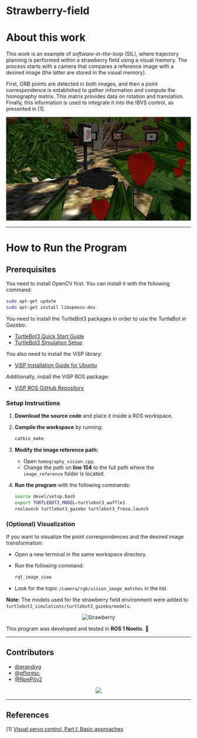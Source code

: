 # Strawberry-field

# **About this work**  

This work is an example of *software-in-the-loop* (SIL), where trajectory planning is performed within a strawberry field using a visual memory. The process starts with a camera that compares a reference image with a desired image (the latter are stored in the visual memory). 

First, ORB points are detected in both images, and then a point correspondence is established to gather information and compute the homography matrix. This matrix provides data on rotation and translation. Finally, this information is used to integrate it into the IBVS control, as presented in [1].

<p align="center">
  <img src="world.jpg" alt="mundo" />
</p>

---

# **How to Run the Program**  

## **Prerequisites**  

You need to install OpenCV first. You can install it with the following command:

```bash
sudo apt-get update
sudo apt-get install libopencv-dev
```

You need to install the TurtleBot3 packages in order to use the TurtleBot in Gazebo:

- [TurtleBot3 Quick Start Guide](https://emanual.robotis.com/docs/en/platform/turtlebot3/quick-start/)
- [TurtleBot3 Simulation Setup](https://emanual.robotis.com/docs/en/platform/turtlebot3/simulation/)

You also need to install the ViSP library:

- [ViSP Installation Guide for Ubuntu](https://visp-doc.inria.fr/doxygen/visp-daily/tutorial-install-ubuntu.html)

Additionally, install the ViSP ROS package:

- [ViSP ROS GitHub Repository](https://github.com/lagadic/visp_ros)

### Setup Instructions  

1. **Download the source code** and place it inside a ROS workspace.  
2. **Compile the workspace** by running:  

    ```bash
    catkin_make
    ```

3. **Modify the image reference path:**  
   - Open `homography_vision.cpp`.  
   - Change the path on **line 154** to the full path where the `image_reference` folder is located.  

4. **Run the program** with the following commands:  

    ```bash
    source devel/setup.bash
    export TURTLEBOT3_MODEL=turtlebot3_waffle1
    roslaunch turtlebot3_gazebo turtlebot3_fresa.launch
    ```  

### (Optional) Visualization  

If you want to visualize the point correspondences and the desired image transformation:  

- Open a new terminal in the same workspace directory.  
- Run the following command:  

    ```bash
    rqt_image_view
    ```  

- Look for the topic `/camera/rgb/vision_image_matches` in the list.  


**Note:** The models used for the strawberry field environment were added to  
`turtlebot3_simulations/turtlebot3_gazebo/models`.

<p align="center">
  <img src="cultivo.gif" alt="Strawberry" />
</p>

This program was developed and tested in **ROS 1 Noetic**. 🚀

---

## Contributors  

- [@erandivg](https://github.com/erandivg)  
- [@gfloresc](https://github.com/gfloresc)  
- [@NoePity2](https://github.com/NoePity2)

<p align="center">
  <a href="https://github.com/erandivg/strawberry_field_ws/graphs/contributors">
    <img src="https://contrib.rocks/image?repo=erandivg/strawberry_field_ws" />
  </a>
</p>

---

## References

[1] [Visual servo control, Part I: Basic approaches](https://inria.hal.science/inria-00350283v1/document)

